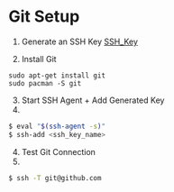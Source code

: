 # Git Setup

1. Generate an SSH Key
[SSH_Key](Keys/SSH_Keys)

2. Install Git
```
sudo apt-get install git
sudo pacman -S git
```


3. Start SSH Agent + Add Generated Key
4.
```bash
$ eval "$(ssh-agent -s)"
$ ssh-add <ssh_key_name>
```

4. Test Git Connection
5.
```bash
$ ssh -T git@github.com
```
